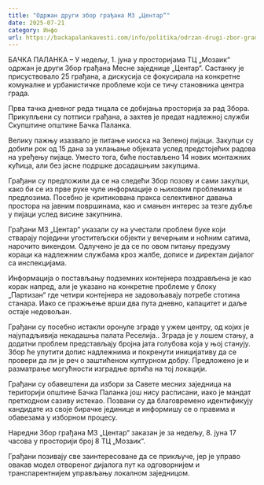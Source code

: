 ```yaml
---
title: "Одржан други збор грађана МЗ „Центар“"
date: 2025-07-21
category: Инфо
url: https://backapalankavesti.com/info/politika/odrzan-drugi-zbor-gradjana-mz-centar/
---
```


БАЧКА ПАЛАНКА – У недељу, 1. јуна у просторијама ТЦ „Мозаик“ одржан је други Збор грађана Месне заједнице „Центар“. Састанку је присуствовало 25 грађана, а дискусија се фокусирала на конкретне комуналне и урбанистичке проблеме који се тичу становника центра града.

Прва тачка дневног реда тицала се добијања просторија за рад Збора. Прикупљени су потписи грађана, а захтев је предат надлежној служби Скупштине општине Бачка Паланка.

Велику пажњу изазвало је питање киоска на Зеленој пијаци. Закупци су добили рок од 15 дана за уклањање објеката услед предстојећих радова на уређењу пијаце. Уместо тога, биће постављено 14 нових монтажних кућица, али без јасне подршке досадашњим закупцима.

Грађани су предложили да се на следећи Збор позову и сами закупци, како би се из прве руке чуле информације о њиховим проблемима и предлозима. Посебно је критикована пракса селективног давања простора на јавним површинама, као и смањен интерес за тезге дубље у пијаци услед висине закупнина.

Грађани МЗ „Центар“ указали су на учестали проблем буке који стварају поједини угоститељски објекти у вечерњим и ноћним сатима, нарочито викендом. Одлучено је да се по овом питању предузму кораци ка надлежним службама кроз жалбе, дописе и директан дијалог са инспекцијама.

Информација о постављању подземних контејнера поздрављена је као корак напред, али је указано на конкретне проблеме у блоку „Партизан“ где четири контејнера не задовољавају потребе стотина станара. Иако се пражњење врши два пута дневно, капацитет и даље остаје недовољан.

Грађани су посебно истакли оронуле зграде у ужем центру, од којих је најупадљивија некадашња палата Реселија.. Зграда је у лошем стању, а додатни проблем представљају бројна јата голубова која у њој станују. Збор ће упутити допис надлежнима и покренути иницијативу да се провери да ли је реч о заштићеном културном добру. Предложено је и разматрање могућности изградње вртића на тој локацији.

Грађани су обавештени да избори за Савете месних заједница на територији општине Бачка Паланка још нису расписани, иако је мандат претходном сазиву истекао. Позвани су да благовремено идентификују кандидате из своје бирачке јединице и информишу се о правима и обавезама у изборном процесу.

Наредни Збор грађана МЗ „Центар“ заказан је за недељу, 8. јуна 17 часова у просторији број 8 ТЦ „Мозаик“.

Грађани позивају све заинтересоване да се прикључе, јер је управо овакав модел отвореног дијалога пут ка одговорнијем и транспарентнијем управљању локалном заједницом.
